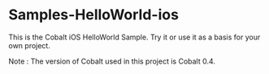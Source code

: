 # Samples-HelloWorld-ios

This is the Cobalt iOS HelloWorld Sample. Try it or use it as a basis for your own project.

Note : The version of Cobalt used in this project is Cobalt 0.4.

